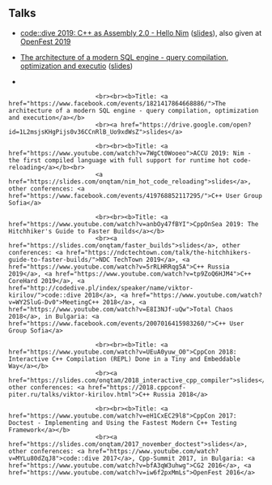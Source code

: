 ## Talks

- [code::dive 2019: C++ as Assembly 2.0 - Hello Nim](https://www.youtube.com/watch?v=8SoJR3sCaR4) ([slides](https://slides.com/onqtam/hello_nim)), also given at [OpenFest 2019](https://www.openfest.org/2019/bg/full-schedule-bg/#lecture-482)

- [The architecture of a modern SQL engine - query compilation, optimization and executio]([https://www.youtube.com/watch?v=8SoJR3sCaR4](https://www.facebook.com/events/1821417864668886/)) ([slides](https://drive.google.com/open?id=1L2msjsKHgPijs0v36CCnRlB_Uo9xdWsZ))
- 
                        
                            <br><br><b>Title: <a href="https://www.facebook.com/events/1821417864668886/">The architecture of a modern SQL engine - query compilation, optimization and execution</a></b>
                            <br><a href="https://drive.google.com/open?id=1L2msjsKHgPijs0v36CCnRlB_Uo9xdWsZ">slides</a>
                            
                            <br><br><b>Title: <a href="https://www.youtube.com/watch?v=7WgCt0Wooeo">ACCU 2019: Nim - the first compiled language with full support for runtime hot code-reloading</a></b><br>
                            <a href="https://slides.com/onqtam/nim_hot_code_reloading">slides</a>, other conferences: <a href="https://www.facebook.com/events/419768852117295/">C++ User Group Sofia</a>
                            
                            <br><br><b>Title: <a href="https://www.youtube.com/watch?v=anbOy47fBYI">CppOnSea 2019: The Hitchhiker's Guide to Faster Builds</a></b>
                            <br><a href="https://slides.com/onqtam/faster_builds">slides</a>, other conferences: <a href="https://ndctechtown.com/talk/the-hitchhikers-guide-to-faster-builds/">NDC TechTown 2019</a>, <a href="https://www.youtube.com/watch?v=5rRLHRRqg5A">C++ Russia 2019</a>, <a href="https://www.youtube.com/watch?v=tp9ZoQ6HJM4">C++ CoreHard 2019</a>, <a href="http://codedive.pl/index/speaker/name/viktor-kirilov/">code::dive 2018</a>, <a href="https://www.youtube.com/watch?v=WY2SluG-Dv0">MeetingC++ 2018</a>, <a href="https://www.youtube.com/watch?v=E8I3NJf-uQw">Total Chaos 2018</a>, in Bulgaria: <a href="https://www.facebook.com/events/2007016415983260/">C++ User Group Sofia</a>
                            
                            <br><br><b>Title: <a href="https://www.youtube.com/watch?v=UEuA0yuw_O0">CppCon 2018: Interactive C++ Compilation (REPL) Done in a Tiny and Embeddable Way</a></b>
                            <br><a href="https://slides.com/onqtam/2018_interactive_cpp_compiler">slides</a>, other conferences: <a href="https://2018.cppconf-piter.ru/talks/viktor-kirilov.html">C++ Russia 2018</a>
                            
                            <br><br><b>Title: <a href="https://www.youtube.com/watch?v=eH1CxEC29l8">CppCon 2017: Doctest - Implementing and Using the Fastest Modern C++ Testing Framework</a></b>
                            <br><a href="https://slides.com/onqtam/2017_november_doctest">slides</a>, other conferences: <a href="https://www.youtube.com/watch?v=MYLu80dZqJ8">code::dive 2017</a>, Cpp-Summit 2017, in Bulgaria: <a href="https://www.youtube.com/watch?v=bfA3qW3uhwg">CG2 2016</a>, <a href="https://www.youtube.com/watch?v=iw6f2pxMmLs">OpenFest 2016</a>
                        
